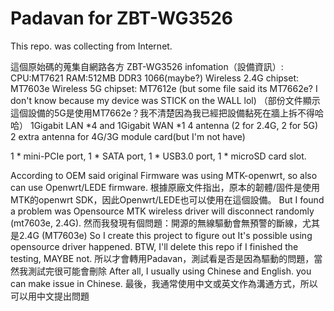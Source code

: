 # Padavan for ZBT-WG3526

This repo. was collecting from Internet.

這個原始碼的蒐集自網路各方
ZBT-WG3526 infomation（設備資訊）:
CPU:MT7621
RAM:512MB DDR3 1066(maybe?)
Wireless 2.4G chipset: MT7603e
Wireless 5G   chipset: MT7612e
(but some file said its MT7662e? I don't know because my device was STICK on the WALL lol)
（部份文件顯示這個設備的5G是使用MT7662e？我不清楚因為我已經把設備黏死在牆上拆不得哈哈）
1Gigabit LAN *4 and 1Gigabit WAN *1
4 antenna (2 for 2.4G, 2 for 5G)
2 extra antenna for 4G/3G module card(but I'm not have)

1 * mini-PCIe port,
1 * SATA port,
1 * USB3.0 port,
1 * microSD card slot.

According to OEM said original Firmware was using MTK-openwrt, so also can use Openwrt/LEDE firmware.
根據原廠文件指出，原本的韌體/固件是使用MTK的openwrt SDK，因此Openwrt/LEDE也可以使用在這個設備。
But I found a problem was Opensource MTK wireless driver will disconnect randomly (mt7603e, 2.4G).
然而我發現有個問題：開源的無線驅動會無預警的斷線，尤其是2.4G (MT7603e)
So I create this project to figure out It's possible using opensource driver happened.
BTW, I'll delete this repo if I finished the testing, MAYBE not.
所以才會轉用Padavan，測試看是否是因為驅動的問題，當然我測試完很可能會刪除
After all, I usually using Chinese and English. you can make issue in Chinese.
最後，我通常使用中文或英文作為溝通方式，所以可以用中文提出問題
